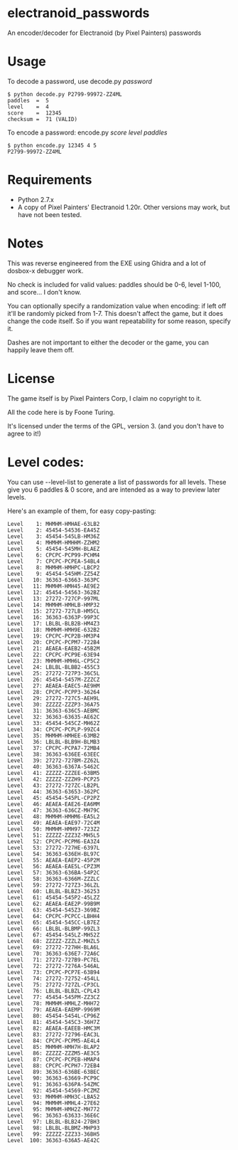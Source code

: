 # electranoid_passwords
 An encoder/decoder for Electranoid (by Pixel Painters) passwords

# Usage

To decode a password, use decode.py *password*

```
$ python decode.py P2799-99972-ZZ4ML
paddles  =  5
level    =  4
score    =  12345
checksum =  71 (VALID)
```

To encode a password:
encode.py *score* *level* *paddles*

```
$ python encode.py 12345 4 5
P2799-99972-ZZ4ML
```
# Requirements

* Python 2.7.x
* A copy of Pixel Painters' Electranoid 1.20r. Other versions may work, but have not been tested.

# Notes

This was reverse engineered from the EXE using Ghidra and a lot of dosbox-x debugger work. 

No check is included for valid values: paddles should be 0-6, level 1-100, and score... I don't know.

You can optionally specify a randomization value when encoding: 
if left off it'll be randomly picked from 1-7. This doesn't affect the game, but it does change the code itself.
So if you want repeatability for some reason, specify it. 

Dashes are not important to either the decoder or the game, you can happily leave them off. 

# License

The game itself is by Pixel Painters Corp, I claim no copyright to it.

All the code here is by Foone Turing.

It's licensed under the terms of the GPL, version 3. (and you don't have to agree to it!)


# Level codes:

You can use --level-list to generate a list of passwords for all levels. 
These give you 6 paddles & 0 score, and are intended as a way to preview later levels.

Here's an example of them, for easy copy-pasting:

```
Level    1: MHMHM-HMHAE-63LB2
Level    2: 45454-54536-EA45Z
Level    3: 45454-545LB-HM36Z
Level    4: MHMHM-HMHHM-ZZHM2
Level    5: 45454-545MH-BLAEZ
Level    6: CPCPC-PCP99-PCHM4
Level    7: CPCPC-PCPEA-54BL4
Level    8: MHMHM-HMHPC-LBCP2
Level    9: 45454-545HM-ZZ54Z
Level   10: 36363-63663-363PC
Level   11: MHMHM-HMH45-AE9E2
Level   12: 45454-54563-362BZ
Level   13: 27272-727CP-997ML
Level   14: MHMHM-HMHLB-HMP32
Level   15: 27272-727LB-HM5CL
Level   16: 36363-6363P-99P3C
Level   17: LBLBL-BLB2B-HM4Z3
Level   18: MHMHM-HMH9E-632B2
Level   19: CPCPC-PCP2B-HM3P4
Level   20: CPCPC-PCPM7-722B4
Level   21: AEAEA-EAEB2-45B2M
Level   22: CPCPC-PCP9E-63E94
Level   23: MHMHM-HMH6L-CP5C2
Level   24: LBLBL-BLBB2-455C3
Level   25: 27272-727P3-36C5L
Level   26: 45454-5457M-ZZZCZ
Level   27: AEAEA-EAEC5-AE9HM
Level   28: CPCPC-PCPP3-36264
Level   29: 27272-727C5-AEH9L
Level   30: ZZZZZ-ZZZP3-36A75
Level   31: 36363-636C5-AEBMC
Level   32: 36363-63635-AE62C
Level   33: 45454-545CZ-MH62Z
Level   34: CPCPC-PCPLP-99ZC4
Level   35: MHMHM-HMHEE-63MB2
Level   36: LBLBL-BLB9H-BLMB3
Level   37: CPCPC-PCPA7-72MB4
Level   38: 36363-636EE-63EEC
Level   39: 27272-727BM-ZZ62L
Level   40: 36363-6367A-5462C
Level   41: ZZZZZ-ZZZEE-63BM5
Level   42: ZZZZZ-ZZZH9-PCP25
Level   43: 27272-727ZC-LB2PL
Level   44: 36363-63653-362PC
Level   45: 45454-545PL-CP2PZ
Level   46: AEAEA-EAE26-EA6MM
Level   47: 36363-636CZ-MH79C
Level   48: MHMHM-HMHM6-EA5L2
Level   49: AEAEA-EAE97-72C4M
Level   50: MHMHM-HMH97-723Z2
Level   51: ZZZZZ-ZZZ3Z-MH5L5
Level   52: CPCPC-PCPM6-EA3Z4
Level   53: 27272-727HE-6397L
Level   54: 36363-636EH-BL97C
Level   55: AEAEA-EAEP2-45P2M
Level   56: AEAEA-EAE5L-CPZ3M
Level   57: 36363-636BA-54P2C
Level   58: 36363-6366M-ZZZLC
Level   59: 27272-727Z3-36LZL
Level   60: LBLBL-BLBZ3-36253
Level   61: 45454-545P2-45LZZ
Level   62: AEAEA-EAE2P-99B9M
Level   63: 45454-545Z3-369BZ
Level   64: CPCPC-PCPCC-LBHH4
Level   65: 45454-545CC-LB7EZ
Level   66: LBLBL-BLBMP-99ZL3
Level   67: 45454-545LZ-MH52Z
Level   68: ZZZZZ-ZZZLZ-MHZL5
Level   69: 27272-727HH-BLA6L
Level   70: 36363-636E7-72A6C
Level   71: 27272-727B9-PC7EL
Level   72: 27272-7276A-546AL
Level   73: CPCPC-PCP7E-63B94
Level   74: 27272-72752-454LL
Level   75: 27272-727ZL-CP3CL
Level   76: LBLBL-BLBZL-CPL43
Level   77: 45454-545PM-ZZ3CZ
Level   78: MHMHM-HMHLZ-MHH72
Level   79: AEAEA-EAEMP-9969M
Level   80: 45454-5454L-CP96Z
Level   81: 45454-545C3-36H7Z
Level   82: AEAEA-EAEEB-HMC3M
Level   83: 27272-72796-EAC3L
Level   84: CPCPC-PCPM5-AE4L4
Level   85: MHMHM-HMH7H-BLAP2
Level   86: ZZZZZ-ZZZM5-AE3C5
Level   87: CPCPC-PCPEB-HMAP4
Level   88: CPCPC-PCPH7-72EB4
Level   89: 36363-636BE-63BEC
Level   90: 36363-63669-PCP9C
Level   91: 36363-636PA-54ZMC
Level   92: 45454-54569-PCZMZ
Level   93: MHMHM-HMH3C-LBA52
Level   94: MHMHM-HMHL4-27E62
Level   95: MHMHM-HMH2Z-MH772
Level   96: 36363-63633-36E6C
Level   97: LBLBL-BLB24-27BH3
Level   98: LBLBL-BLBMZ-MHP93
Level   99: ZZZZZ-ZZZ33-36BH5
Level  100: 36363-636A5-AE42C
```
